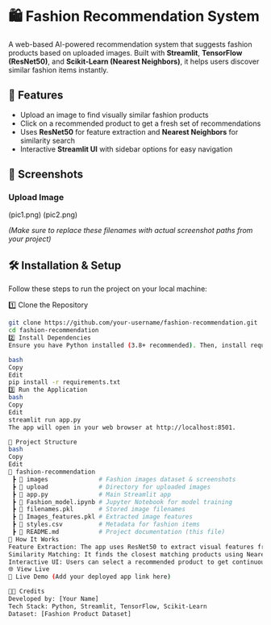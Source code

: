 # 🛍️ Fashion Recommendation System  

A web-based AI-powered recommendation system that suggests fashion products based on uploaded images. Built with **Streamlit**, **TensorFlow (ResNet50)**, and **Scikit-Learn (Nearest Neighbors)**, it helps users discover similar fashion items instantly.

## 🚀 Features  

- Upload an image to find visually similar fashion products  
- Click on a recommended product to get a fresh set of recommendations  
- Uses **ResNet50** for feature extraction and **Nearest Neighbors** for similarity search  
- Interactive **Streamlit UI** with sidebar options for easy navigation  

## 📸 Screenshots  

### Upload Image  
(pic1.png)
(pic2.png)  

_(Make sure to replace these filenames with actual screenshot paths from your project)_

## 🛠️ Installation & Setup  

Follow these steps to run the project on your local machine:  

1️⃣ Clone the Repository  
```bash
git clone https://github.com/your-username/fashion-recommendation.git
cd fashion-recommendation
2️⃣ Install Dependencies
Ensure you have Python installed (3.8+ recommended). Then, install required libraries:

bash
Copy
Edit
pip install -r requirements.txt
3️⃣ Run the Application
bash
Copy
Edit
streamlit run app.py
The app will open in your web browser at http://localhost:8501.

📂 Project Structure
bash
Copy
Edit
📂 fashion-recommendation
 ┣ 📂 images              # Fashion images dataset & screenshots
 ┣ 📂 upload              # Directory for uploaded images
 ┣ 📜 app.py              # Main Streamlit app
 ┣ 📜 Fashion_model.ipynb # Jupyter Notebook for model training
 ┣ 📜 filenames.pkl       # Stored image filenames
 ┣ 📜 Images_features.pkl # Extracted image features
 ┣ 📜 styles.csv          # Metadata for fashion items
 ┣ 📜 README.md           # Project documentation (this file)
🎯 How It Works
Feature Extraction: The app uses ResNet50 to extract visual features from uploaded images.
Similarity Matching: It finds the closest matching products using Nearest Neighbors (Euclidean distance).
Interactive UI: Users can select a recommended product to get continuous recommendations.
🌐 View Live
🔗 Live Demo (Add your deployed app link here)

👨‍💻 Credits
Developed by: [Your Name]
Tech Stack: Python, Streamlit, TensorFlow, Scikit-Learn
Dataset: [Fashion Product Dataset]
